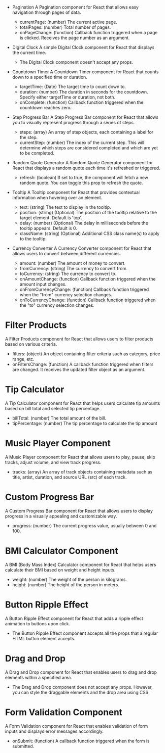 - Pagination
  A Pagination component for React that allows easy navigation through pages of data.

  - currentPage: (number) The current active page.
  - totalPages: (number) Total number of pages.
  - onPageChange: (function) Callback function triggered when a page is clicked. Receives the page number as an argument.

- Digital Clock
  A simple Digital Clock component for React that displays the current time.

  - The Digital Clock component doesn't accept any props.

- Countdown Timer
  A Countdown Timer component for React that counts down to a specified time or duration.

  - targetTime: (Date) The target time to count down to.
  - duration: (number) The duration in seconds for the countdown. Specify either targetTime or duration, not both.
  - onComplete: (function) Callback function triggered when the countdown reaches zero.

- Step Progress Bar
  A Step Progress Bar component for React that allows you to visually represent progress through a series of steps.

  - steps: (array) An array of step objects, each containing a label for the step.
  - currentStep: (number) The index of the current step. This will determine which steps are considered completed and which are yet to be completed.

- Random Quote Generator
  A Random Quote Generator component for React that displays a random quote each time it's refreshed or triggered.
  - refresh: (boolean) If set to true, the component will fetch a new random quote. You can toggle this prop to refresh the quote.
- Tooltip
  A Tooltip component for React that provides contextual information when hovering over an element.

  - text: (string) The text to display in the tooltip.
  - position: (string) (Optional) The position of the tooltip relative to the target element. Default is 'top'.
  - delay: (number) (Optional) The delay in milliseconds before the tooltip appears. Default is 0.
  - className: (string) (Optional) Additional CSS class name(s) to apply to the tooltip.

- Currency Converter
  A Currency Converter component for React that allows users to convert between different currencies.
  - amount: (number) The amount of money to convert.
  - fromCurrency: (string) The currency to convert from.
  - toCurrency: (string) The currency to convert to.
  - onAmountChange: (function) Callback function triggered when the amount input changes.
  - onFromCurrencyChange: (function) Callback function triggered when the "from" currency selection changes.
  - onToCurrencyChange: (function) Callback function triggered when the "to" currency selection changes.

# Filter Products

A Filter Products component for React that allows users to filter products based on various criteria.

- filters: (object) An object containing filter criteria such as category, price range, etc.
- onFiltersChange: (function) A callback function triggered when filters are changed. It receives the updated filter object as an argument.

# Tip Calculator

A Tip Calculator component for React that helps users calculate tip amounts based on bill total and selected tip percentage.

- billTotal: (number) The total amount of the bill.
- tipPercentage: (number) The tip percentage to calculate the tip amount

# Music Player Component

A Music Player component for React that allows users to play, pause, skip tracks, adjust volume, and view track progress.

- tracks: (array) An array of track objects containing metadata such as title, artist, duration, and source URL (src) of each track.

# Custom Progress Bar

A Custom Progress Bar component for React that allows users to display progress in a visually appealing and customizable way.

- progress: (number) The current progress value, usually between 0 and 100.

# BMI Calculator Component

A BMI (Body Mass Index) Calculator component for React that helps users calculate their BMI based on weight and height inputs.

- weight: (number) The weight of the person in kilograms.
- height: (number) The height of the person in meters.

# Button Ripple Effect

A Button Ripple Effect component for React that adds a ripple effect animation to buttons upon click.

- The Button Ripple Effect component accepts all the props that a regular HTML button element accepts.

# Drag and Drop

A Drag and Drop component for React that enables users to drag and drop elements within a specified area.

- The Drag and Drop component does not accept any props. However, you can style the draggable elements and the drop area using CSS.

# Form Validation Component

A Form Validation component for React that enables validation of form inputs and displays error messages accordingly.

- onSubmit: (function) A callback function triggered when the form is submitted.
